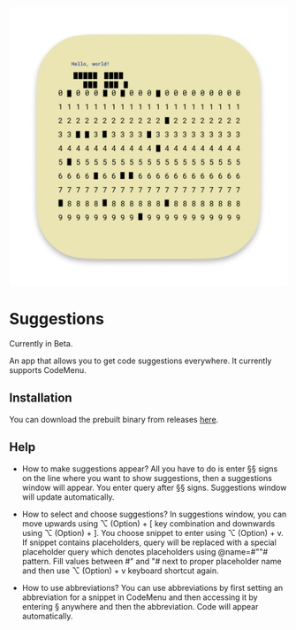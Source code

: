 ![Suggestions icon](icon.png)
# Suggestions

Currently in Beta.

An app that allows you to get code suggestions everywhere. It currently supports CodeMenu.

## Installation
You can download the prebuilt binary from releases [here]().

## Help
- How to make suggestions appear?
All you have to do is enter §§ signs on the line where you want to show suggestions, then a suggestions window will appear. You enter query after §§ signs. Suggestions window will update automatically.
      
- How to select and choose suggestions?
In suggestions window, you can move upwards using ⌥ (Option) + [ key combination and downwards using ⌥ (Option) + ]. You choose snippet to enter using ⌥ (Option) + v. If snippet contains placeholders, query will be replaced with a special placeholder query which denotes placeholders using @name=#\"\"# pattern. Fill values between #\" and \"# next to proper placeholder name and then use  ⌥ (Option) + v keyboard shortcut again.
      
- How to use abbreviations?
You can use abbreviations by first setting an abbreviation for a snippet in CodeMenu and then accessing it by entering § anywhere and then the abbreviation. Code will appear automatically.

